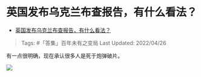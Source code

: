 # 英国发布乌克兰布查报告，有什么看法？

- [英国发布乌克兰布查报告，有什么看法？](https://www.zhihu.com/question/529886967/answer/2458414308)

>Tags: #「答集」百年未有之变局 
>Last Updated: 2022/04/26

有一点很明确，现在承认很多人是死于炮弹破片。

![](https://pica.zhimg.com/80/v2-5d03564c0329513e34176e6a8e248da4_1440w.jpg?source=c8b7c179)

  